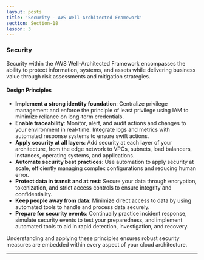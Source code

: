 ```yaml
---
layout: posts
title: 'Security - AWS Well-Architected Framework'
section: Section-18
lesson: 3
---
```


### Security

Security within the AWS Well-Architected Framework encompasses the ability to protect information, systems, and assets while delivering business value through risk assessments and mitigation strategies.

#### Design Principles

- **Implement a strong identity foundation**: Centralize privilege management and enforce the principle of least privilege using IAM to minimize reliance on long-term credentials.
- **Enable traceability**: Monitor, alert, and audit actions and changes to your environment in real-time. Integrate logs and metrics with automated response systems to ensure swift actions.
- **Apply security at all layers**: Add security at each layer of your architecture, from the edge network to VPCs, subnets, load balancers, instances, operating systems, and applications.
- **Automate security best practices**: Use automation to apply security at scale, efficiently managing complex configurations and reducing human error.
- **Protect data in transit and at rest**: Secure your data through encryption, tokenization, and strict access controls to ensure integrity and confidentiality.
- **Keep people away from data**: Minimize direct access to data by using automated tools to handle and process data securely.
- **Prepare for security events**: Continually practice incident response, simulate security events to test your preparedness, and implement automated tools to aid in rapid detection, investigation, and recovery.

<!-- pagebreak -->

Understanding and applying these principles ensures robust security measures are embedded within every aspect of your cloud architecture.

---
